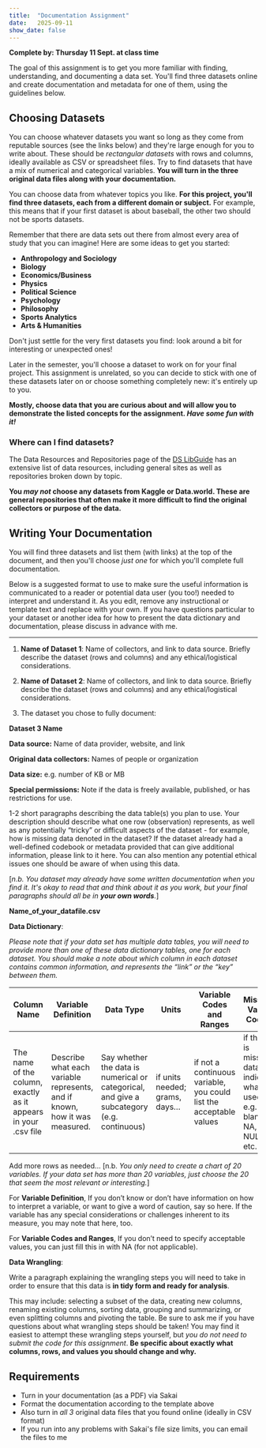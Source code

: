 ```yaml
---
title:  "Documentation Assignment"
date:   2025-09-11
show_date: false
---
```

**Complete by: Thursday 11 Sept. at class time**

The goal of this assignment is to get you more familiar with finding, understanding, and documenting a data set. You'll find three datasets online and create documentation and metadata for one of them, using the guidelines below.

## Choosing Datasets

You can choose whatever datasets you want so long as they come from reputable sources (see the links below) and they're large enough for you to write about. These should be *rectangular datasets* with rows and columns, ideally available as CSV or spreadsheet files. Try to find datasets that have a mix of numerical and categorical variables. **You will turn in the three original data files along with your documentation.**

You can choose data from whatever topics you like. **For this project, you'll find three datasets, each from a different domain or subject.** For example, this means that if your first dataset is about baseball, the other two should not be sports datasets.

Remember that there are data sets out there from almost every area of study that you can imagine! Here are some ideas to get you started:

* **Anthropology and Sociology**
* **Biology**
* **Economics/Business**
* **Physics**
* **Political Science**
* **Psychology**
* **Philosophy**
* **Sports Analytics**
* **Arts & Humanities**

Don't just settle for the very first datasets you find: look around a bit for interesting or unexpected ones!

Later in the semester, you'll choose a dataset to work on for your final project. This assignment is unrelated, so you can decide to stick with one of these datasets later on or choose something completely new: it's entirely up to you.

**Mostly, choose data that you are curious about and will allow you to demonstrate the listed concepts for the assignment. *Have some fun with it!***

### Where can I find datasets?

The Data Resources and Repositories page of the [DS LibGuide](https://libguides.washjeff.edu/c.php?g=1446593&p=10950215) has an extensive list of data resources, including general sites as well as repositories broken down by topic.

**You *may not* choose any datasets from Kaggle or Data.world. These are general repositories that often make it more difficult to find the original collectors or purpose of the data.**

## Writing Your Documentation

You will find three datasets and list them (with links) at the top of the document, and then you'll choose *just one* for which you'll complete full documentation.

Below is a suggested format to use to make sure the useful information is communicated to a reader or potential data user (you too!) needed to interpret and understand it. As you edit, remove any instructional or template text and replace with your own. If you have questions particular to your dataset or another idea for how to present the data dictionary and documentation, please discuss in advance with me.

---

1. **Name of Dataset 1**: Name of collectors, and link to data source. Briefly describe the dataset (rows and columns) and any ethical/logistical considerations.

2. **Name of Dataset 2**: Name of collectors, and link to data source. Briefly describe the dataset (rows and columns) and any ethical/logistical considerations.

3. The dataset you chose to fully document:

**Dataset 3 Name**

**Data source:** Name of data provider, website, and link

**Original data collectors:** Names of people or organization

**Data size:** e.g. number of KB or MB

**Special permissions:** Note if the data is freely available, published, or has restrictions for use.

1-2 short paragraphs describing the data table(s) you plan to use. Your description should describe what one row (observation) represents, as well as any potentially “tricky” or difficult aspects of the dataset - for example, how is missing data denoted in the dataset? If the dataset already had a well-defined codebook or metadata provided that can give additional information, please link to it here. You can also mention any potential ethical issues one should be aware of when using this data.


[*n.b. You dataset may already have some written documentation when you find it. It's okay to read that and think about it as you work, but your final paragraphs should all be in **your own words**.*]

**Name_of_your_datafile.csv**

**Data Dictionary**:

_Please note that if your data set has multiple data tables, you will need to provide more than one of these data dictionary tables, one for each dataset. You should make a note about which column in each dataset contains common information, and represents the “link” or the “key” between them._

Column Name|Variable Definition|Data Type|Units|Variable Codes and Ranges|Missing Value Codes
---|---|---|---|---|---
The name of the column, exactly as it appears in your .csv file|Describe what each variable represents, and if known, how it was measured.|Say whether the data is numerical or categorical, and give a subcategory (e.g. continuous)|if units needed; grams, days…|if not a continuous variable, you could list the acceptable values|if there is missing data, indicate what is used, e.g. blank, NA, NULL, etc.

Add more rows as needed... [n.b. *You only need to create a chart of 20 variables. If your data set has more than 20 variables, just choose the 20 that seem the most relevant or interesting.*]

For **Variable Definition**, If you don’t know or don’t have information on how to interpret a variable, or want to give a word of caution, say so here. If the variable has any special considerations or challenges inherent to its measure, you may note that here, too.

For **Variable Codes and Ranges**, If you don’t need to specify acceptable values, you can just fill this in with NA (for not applicable).

**Data Wrangling**:

Write a paragraph explaining the wrangling steps you will need to take in order to ensure that this data is **in tidy form and ready for analysis**.

This may include: selecting a subset of the data, creating new columns, renaming existing columns, sorting data, grouping and summarizing, or even splitting columns and pivoting the table. Be sure to ask me if you have questions about what wrangling steps should be taken! You may find it easiest to attempt these wrangling steps yourself, but *you do not need to submit the code for this assignment*. **Be specific about exactly what columns, rows, and values you should change and why.**

## Requirements

- Turn in your documentation (as a PDF) via Sakai
- Format the documentation according to the template above
- Also turn in *all 3* original data files that you found online (ideally in CSV format)
- If you run into any problems with Sakai's file size limits, you can email the files to me
